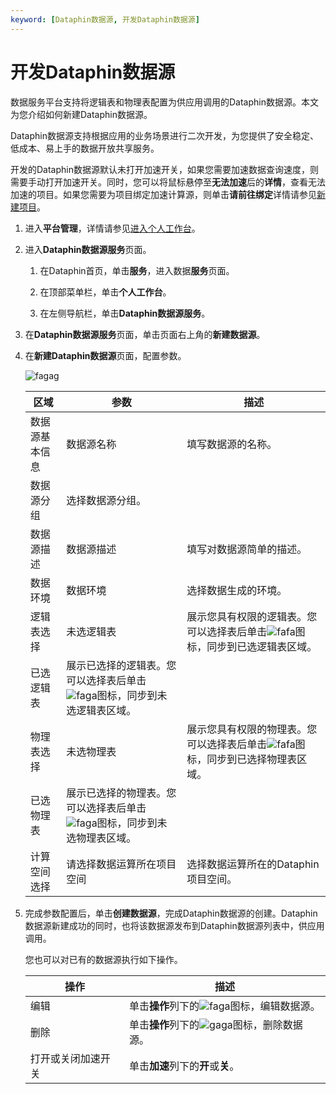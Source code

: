 ```yaml
---
keyword: [Dataphin数据源, 开发Dataphin数据源]
---
```


# 开发Dataphin数据源

数据服务平台支持将逻辑表和物理表配置为供应用调用的Dataphin数据源。本文为您介绍如何新建Dataphin数据源。

Dataphin数据源支持根据应用的业务场景进行二次开发，为您提供了安全稳定、低成本、易上手的数据开放共享服务。

开发的Dataphin数据源默认未打开加速开关，如果您需要加速数据查询速度，则需要手动打开加速开关。同时，您可以将鼠标悬停至**无法加速**后的**详情**，查看无法加速的项目。如果您需要为项目绑定加速计算源，则单击**请前往绑定**详情请参见[新建项目](/cn.zh-CN/数仓规划/项目管理/新建项目.md)。

1.  进入**平台管理**，详情请参见[进入个人工作台](/cn.zh-CN/数据服务/进入数据服务.md)。

2.  进入**Dataphin数据源服务**页面。

    1.  在Dataphin首页，单击**服务**，进入数据**服务**页面。

    2.  在顶部菜单栏，单击**个人工作台**。

    3.  在左侧导航栏，单击**Dataphin数据源服务**。

3.  在**Dataphin数据源服务**页面，单击页面右上角的**新建数据源**。

4.  在**新建Dataphin数据源**页面，配置参数。

    ![fagag](https://static-aliyun-doc.oss-accelerate.aliyuncs.com/assets/img/zh-CN/8155905061/p177834.png)

    |区域|参数|描述|
    |--|--|--|
    |数据源基本信息|数据源名称|填写数据源的名称。|
    |数据源分组|选择数据源分组。|
    |数据源描述|数据源描述|填写对数据源简单的描述。|
    |数据环境|数据环境|选择数据生成的环境。|
    |逻辑表选择|未选逻辑表|展示您具有权限的逻辑表。您可以选择表后单击![fafa](https://static-aliyun-doc.oss-accelerate.aliyuncs.com/assets/img/zh-CN/6911987951/p85842.png)图标，同步到已选逻辑表区域。|
    |已选逻辑表|展示已选择的逻辑表。您可以选择表后单击![faga](https://static-aliyun-doc.oss-accelerate.aliyuncs.com/assets/img/zh-CN/6911987951/p85845.png)图标，同步到未选逻辑表区域。|
    |物理表选择|未选物理表|展示您具有权限的物理表。您可以选择表后单击![fafa](https://static-aliyun-doc.oss-accelerate.aliyuncs.com/assets/img/zh-CN/6911987951/p85842.png)图标，同步到已选择物理表区域。|
    |已选物理表|展示已选择的物理表。您可以选择表后单击![faga](https://static-aliyun-doc.oss-accelerate.aliyuncs.com/assets/img/zh-CN/6911987951/p85845.png)图标，同步到未选物理表区域。|
    |计算空间选择|请选择数据运算所在项目空间|选择数据运算所在的Dataphin项目空间。|

5.  完成参数配置后，单击**创建数据源**，完成Dataphin数据源的创建。Dataphin数据源新建成功的同时，也将该数据源发布到Dataphin数据源列表中，供应用调用。

    您也可以对已有的数据源执行如下操作。

    |操作|描述|
    |--|--|
    |编辑|单击**操作**列下的![faga](https://static-aliyun-doc.oss-accelerate.aliyuncs.com/assets/img/zh-CN/6911987951/p85510.png)图标，编辑数据源。|
    |删除|单击**操作**列下的![gaga](https://static-aliyun-doc.oss-accelerate.aliyuncs.com/assets/img/zh-CN/6911987951/p85543.png)图标，删除数据源。|
    |打开或关闭加速开关|单击**加速**列下的**开**或**关**。|


